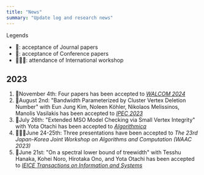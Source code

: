 ```yaml
---
title: "News"
summary: "Update log and research news"
---
```


Legends
- 📕: acceptance of Journal papers
- 📘: acceptance of Conference papers
- 🧑‍🤝‍🧑: attendance of International workshop

## 2023
1. 📕November 4th: Four papers has been accepted to [_WALCOM 2024_](https://www.kono.cis.iwate-u.ac.jp/~yamanaka/walcom2024/)
1. 📘August 2nd: "Bandwidth Parameterized by Cluster Vertex Deletion Number" 
	 with Eun Jung Kim, Noleen Köhler, Nikolaos Melissinos, Manolis Vasilakis has been accepted to [_IPEC 2023_](https://algo-conference.org/2023/ipec/)
1. 📕July 26th: "Extended MSO Model Checking via Small Vertex Integrity" with Yota Otachi has been accepted to [_Algorithmica_](https://www.springer.com/journal/453)
1. 🧑‍🤝‍🧑June 24-25th: Three presentations have been accepted to _The 23rd Japan-Korea Joint Workshop on Algorithms and Computation (WAAC 2023)_
1. 📕June 21st: "On a spectral lower bound of treewidth" with Tesshu Hanaka, Kohei Noro, Hirotaka Ono, and Yota Otachi
	has been accepted to [_IEICE Transactions on Information and Systems_](https://search.ieice.org/iss/index.html)